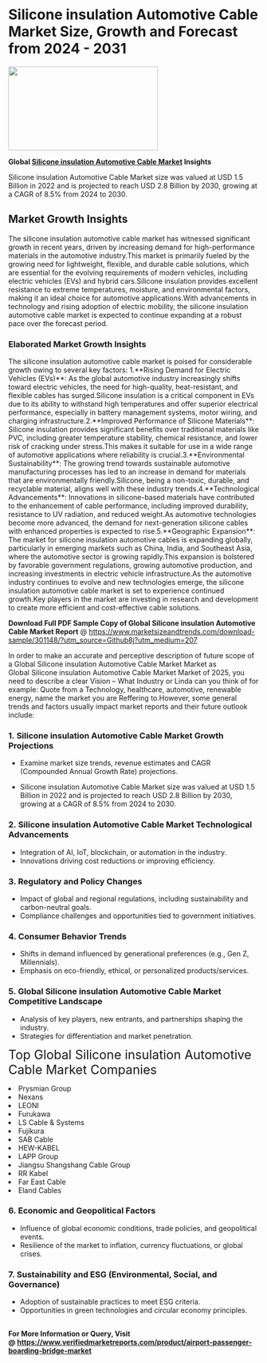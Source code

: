 <H1>Silicone insulation Automotive Cable Market Size, Growth and Forecast from 2024 - 2031</H1><img class="aligncenter size-medium wp-image-584254" src="https://thirdeyenews.in/wp-content/uploads/2024/09/Global-Market-Research-300x168.jpeg" alt="" width="300" height="168" /><p><strong>Global&nbsp;<a href="https://www.marketsizeandtrends.com/download-sample/301148/?utm_source=Github8j?utm_medium=207">Silicone insulation Automotive Cable Market</a> Insights</strong></p><p>Silicone insulation Automotive Cable Market size was valued at USD 1.5 Billion in 2022 and is projected to reach USD 2.8 Billion by 2030, growing at a CAGR of 8.5% from 2024 to 2030.</p><p><h2>Market Growth Insights</h2> The silicone insulation automotive cable market has witnessed significant growth in recent years, driven by increasing demand for high-performance materials in the automotive industry.This market is primarily fueled by the growing need for lightweight, flexible, and durable cable solutions, which are essential for the evolving requirements of modern vehicles, including electric vehicles (EVs) and hybrid cars.Silicone insulation provides excellent resistance to extreme temperatures, moisture, and environmental factors, making it an ideal choice for automotive applications.With advancements in technology and rising adoption of electric mobility, the silicone insulation automotive cable market is expected to continue expanding at a robust pace over the forecast period. <h3>Elaborated Market Growth Insights</h3> The silicone insulation automotive cable market is poised for considerable growth owing to several key factors: 1.**Rising Demand for Electric Vehicles (EVs)**: As the global automotive industry increasingly shifts toward electric vehicles, the need for high-quality, heat-resistant, and flexible cables has surged.Silicone insulation is a critical component in EVs due to its ability to withstand high temperatures and offer superior electrical performance, especially in battery management systems, motor wiring, and charging infrastructure.2.**Improved Performance of Silicone Materials**: Silicone insulation provides significant benefits over traditional materials like PVC, including greater temperature stability, chemical resistance, and lower risk of cracking under stress.This makes it suitable for use in a wide range of automotive applications where reliability is crucial.3.**Environmental Sustainability**: The growing trend towards sustainable automotive manufacturing processes has led to an increase in demand for materials that are environmentally friendly.Silicone, being a non-toxic, durable, and recyclable material, aligns well with these industry trends.4.**Technological Advancements**: Innovations in silicone-based materials have contributed to the enhancement of cable performance, including improved durability, resistance to UV radiation, and reduced weight.As automotive technologies become more advanced, the demand for next-generation silicone cables with enhanced properties is expected to rise.5.**Geographic Expansion**: The market for silicone insulation automotive cables is expanding globally, particularly in emerging markets such as China, India, and Southeast Asia, where the automotive sector is growing rapidly.This expansion is bolstered by favorable government regulations, growing automotive production, and increasing investments in electric vehicle infrastructure.As the automotive industry continues to evolve and new technologies emerge, the silicone insulation automotive cable market is set to experience continued growth.Key players in the market are investing in research and development to create more efficient and cost-effective cable solutions.</p><p><span class=""><strong>Download Full PDF Sample Copy of Global Silicone insulation Automotive Cable Market Report</strong> @ <a href="https://www.marketsizeandtrends.com/download-sample/301148/?utm_source=Github8j?utm_medium=207" target="_blank">https://www.marketsizeandtrends.com/download-sample/301148/?utm_source=Github8j?utm_medium=207</a></span></p><p>In order to make an accurate and perceptive description of future scope of a Global&nbsp;Silicone insulation Automotive Cable Market Market as Global&nbsp;Silicone insulation Automotive Cable Market Market of 2025, you need to describe a clear Vision &ndash; What Industry or Linda can you think of for example: Quote from a Technology, healthcare, automotive, renewable energy, name the market you are Reffering to.However, some general trends and factors usually impact market reports and their future outlook include:</p><h3>1.&nbsp;<strong>Silicone insulation Automotive Cable Market Growth Projections</strong></h3><ul><li>Examine market size trends, revenue estimates and CAGR (Compounded Annual Growth Rate) projections.</li><li><p>Silicone insulation Automotive Cable Market size was valued at USD 1.5 Billion in 2022 and is projected to reach USD 2.8 Billion by 2030, growing at a CAGR of 8.5% from 2024 to 2030.</p></li></ul><h3>2.&nbsp;<strong>Silicone insulation Automotive Cable Market Technological Advancements</strong></h3><ul><li>Integration of AI, IoT, blockchain, or automation in the industry.</li><li>Innovations driving cost reductions or improving efficiency.</li></ul><h3>3.&nbsp;<strong>Regulatory and Policy Changes</strong></h3><ul><li>Impact of global and regional regulations, including sustainability and carbon-neutral goals.</li><li>Compliance challenges and opportunities tied to government initiatives.</li></ul><h3>4.&nbsp;<strong>Consumer Behavior Trends</strong></h3><ul><li>Shifts in demand influenced by generational preferences (e.g., Gen Z, Millennials).</li><li>Emphasis on eco-friendly, ethical, or personalized products/services.</li></ul><h3>5.&nbsp;<strong>Global Silicone insulation Automotive Cable Market Competitive Landscape</strong></h3><ul><li>Analysis of key players, new entrants, and partnerships shaping the industry.</li><li>Strategies for differentiation and market penetration.</li></ul><p data-pm-slice="1 1 []"><span style="color: inherit; font-family: inherit; font-size: 25px;">Top Global Silicone insulation Automotive Cable Market Companies</span></p><div class="" data-test-id=""><p><li>Prysmian Group</li><li> Nexans</li><li> LEONI</li><li> Furukawa</li><li> LS Cable & Systems</li><li> Fujikura</li><li> SAB Cable</li><li> HEW-KABEL</li><li> LAPP Group</li><li> Jiangsu Shangshang Cable Group</li><li> RR Kabel</li><li> Far East Cable</li><li> Eland Cables</li></p></div><h3>6.&nbsp;<strong>Economic and Geopolitical Factors</strong></h3><ul><li>Influence of global economic conditions, trade policies, and geopolitical events.</li><li>Resilience of the market to inflation, currency fluctuations, or global crises.</li></ul><h3>7.&nbsp;<strong>Sustainability and ESG (Environmental, Social, and Governance)</strong></h3><ul><li>Adoption of sustainable practices to meet ESG criteria.</li><li>Opportunities in green technologies and circular economy principles.</li></ul><h2><strong style="font-size: 14px;">For More Information or Query, Visit @&nbsp;</strong><a style="background-color: #ffffff; font-size: 14px;" href="https://www.marketsizeandtrends.com/report/silicone-insulation-automotive-cable-market/" target="_blank">https://www.verifiedmarketreports.com/product/airport-passenger-boarding-bridge-market</a></h2>